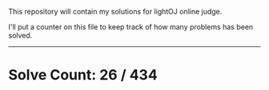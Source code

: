This repository will contain my solutions for lightOJ online judge.

I'll put a counter on this file to keep track of how many problems has been solved.

---
# Solve Count: 26 / 434
